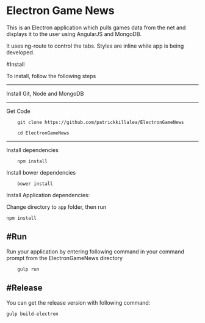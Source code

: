 # Electron Game News

This is an Electron application which pulls games data from the net and displays it to the user using AngularJS and MongoDB.

It uses ng-route to control the tabs. Styles are inline while app is being developed.


#Install

To install, follow the following steps

--- 

Install Git, Node and MongoDB

--- 

Get Code

```
	git clone https://github.com/patrickkillalea/ElectronGameNews
	
	cd ElectronGameNews
```

--- 

Install dependencies

```
	npm install
```

Install bower dependencies 

```
	bower install
```

Install Application dependencies:

Change directory to ```app``` folder, then run

```
npm install
```


#Run 
---

Run your application by entering following command in your command prompt from the ElectronGameNews directory

```
	gulp run
```

#Release
---

You can get the release version with following command:

```
gulp build-electron
```


